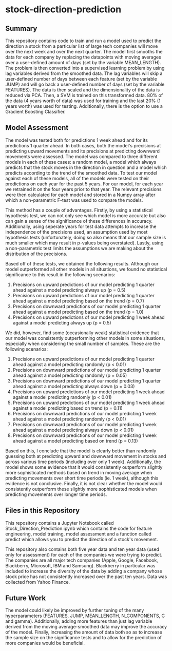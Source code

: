 # stock-direction-prediction

## Summary
This repository contains code to train and run a model used to predict the direction a stock from a particular list of large tech 
companies will move over the next week and over the next quarter. The model first smooths the data for each company by replacing the
datapoints with moving averages over a user-defined amount of days (set by the variable MEAN_LENGTH). The problem is then converted into 
a supervised learning problem by using lag variables derived from the smoothed data. The lag variables will skip a user-defined number of
days between each feature (set by the variable JUMP) and will go back a user-defined number of days (set by the variable FEATURES). The 
data is then scaled and the dimensionality of the data is reduced via PCA. Then, a SVM is trained on this transformed data. 80% of the data
(4 years worth of data) was used for training and the last 20% (1 years worth) was used for testing. Additionally, there is the option to
use a Gradient Boosting Classifier.

## Model Assessment
The model was tested both for predictions 1 week ahead and for its predictions 1 quarter ahead. In both cases, both the model's precisions
at predicting upward movements and its precisions at predicting downward movements were assessed. The model was compared to three different
models in each of these cases: a random model, a model which always predicts that the stock moves in the direction in question and a model
which predicts according to the trend of the smoothed data. To test our model against each of these models, all of the models were tested
on their predictions on each year for the past 5 years. For our model, for each year we retrained it on the four years prior to that
year. The relevant precisions were then calculated for each model and stored in a Numpy array after which a non-parametric F-test was 
used to compare the models.

This method has a couple of advantages. Firstly, by using a statistical hypothesis test, we can not only see which model is more accurate
but also can gain a sense of the significance of these differences in accuracy. Additionally, using seperate years for test data attempts
to increase the independence of the precisions used, an assumption used by most hypothesis tests (unfortunately, doing so also means that
our sample size is much smaller which may result in p-values being overstated). Lastly, using a non-parametric test limits the assumptions
we are making about the distribution of the precisions.

Based off of these tests, we obtained the following results. Although our model outperformed all other models in all situations, we found
no statistical significance to this result in the following scenarios:

1. Precisions on upward predictions of our model predicting 1 quarter ahead against a model predicting always up (p = 0.5)
2. Precisions on upward predictions of our model predicting 1 quarter ahead against a model predicting based on the trend (p = 0.7)
3. Precisions on downward predictions of our model predicting 1 quarter ahead against a model predicting based on the trend (p = 1.0)
4. Precisions on upward predictions of our model predicting 1 week ahead against a model predicting always up (p = 0.5)

We did, however, find some (occasionally weak) statistical evidence that our model was consistently outperforming other models in some situations, especially when considering the small number of samples. These are the following scenarios:

1. Precisions on upward predictions of our model predicting 1 quarter ahead against a model predicting randomly (p < 0.01)
2. Precisions on downward predictions of our model predicting 1 quarter ahead against a model predicting randomly (p = 0.05)
3. Precisions on downward predictions of our model predicting 1 quarter ahead against a model predicting always down (p = 0.03)
4. Precisions on upward predictions of our model predicting 1 week ahead against a model predicting randomly (p < 0.01)
5. Precisions on upward predictions of our model predicting 1 week ahead against a model predicting based on trend (p = 0.11)
6. Precisions on downward predictions of our model predicting 1 week ahead against a model predicting randomly (p < 0.01)
7. Precisions on downward predictions of our model predicting 1 week ahead against a model predicting always down (p < 0.01)
8. Precisions on downward predictions of our model predicting 1 week ahead against a model predicting based on trend (p = 0.13)

Based on this, I conclude that the model is clearly better than randomly guessing both at predicting upward and downward movement in 
stocks and across various time periods (including over only 1 week). Additionally, the model shows some evidence that it would consistently 
outperform slightly more sophisticated methods based on trend in moving average when predicting movements over short time periods (ie. 
1 week), although this evidence is not conclusive. Finally, it is not clear whether the model would consistently outperform these slightly more sophisticated models when 
predicting movements over longer time periods.

## Files in this Repository
This repository contains a Jupyter Notebook called Stock_Direction_Prediction.ipynb which contains the code for feature engineering, model 
training, model assessment and a function called predict which allows you to predict the direction of a stock's movement. 

This repository also contains both five year data and ten year data (used only for assessment) for each of the companies we were trying to
predict. The companies are all major tech companies (Apple, Google, Facebook, Blackberry, Microsoft, IBM and Samsung). Blackberry in 
particular was included to increase the diversity of the data by adding a company whose stock price has not consistently increased over
the past ten years. Data was collected from Yahoo Finance.

## Future Work
The model could likely be improved by further tuning of the many hyperparameters (FEATURES, JUMP, MEAN_LENGTH, N_COMPONENTS, C and gamma).
Additionally, adding more features than just lag variable derived from the moving average-smoothed data may improve the accuracy of the 
model. Finally, increasing the amount of data both so as to increase the sample size on the significance tests and to allow for the
prediction of more companies would be beneficial.
